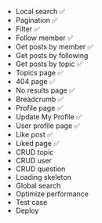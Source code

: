 - Local search ✅
- Pagination ✅
- Filter ✅
- Follow member ✅
- Get posts by member ✅
- Get posts by following
- Get posts by topic ✅
- Topics page ✅
- 404 page ✅
- No results page ✅
- Breadcrumb ✅
- Profile page ✅
- Update My Profile ✅
- User profile page ✅
- Like post ✅
- Liked page ✅
- CRUD topic
- CRUD user
- CRUD question
- Loading skeleton
- Global search
- Optimize performance
- Test case
- Deploy

